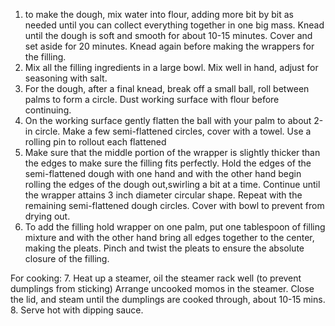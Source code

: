1. to make the dough, mix water into flour, adding more bit by bit as needed until you can collect everything together in one big mass. Knead until the dough is soft and smooth for about 10-15 minutes. Cover and set aside for 20 minutes. Knead again before making the wrappers for the filling.
2. Mix all the filling ingredients in a large bowl. Mix well in hand, adjust for seasoning with salt.
3. For the dough, after a final knead, break off a small ball, roll between palms to form a circle. Dust working surface with flour before continuing.
4. On the working surface gently flatten the ball with your palm to about 2-in circle. Make a few semi-flattened circles, cover with a towel. Use a rolling pin to rollout each flattened
5. Make sure that the middle portion of the wrapper is slightly thicker than the edges to make sure the filling fits perfectly. Hold the edges of the semi-flattened dough with one hand and with the other hand begin rolling the edges of the dough out,swirling a bit at a time. Continue until the wrapper attains 3 inch diameter circular shape. Repeat with the remaining semi-flattened dough circles. Cover with bowl to prevent from drying out.
6. To add the filling hold wrapper on one palm, put one tablespoon of filling mixture and with the other hand bring all edges together to the center, making the pleats. Pinch and twist the pleats to ensure the absolute closure of the filling.

For cooking:
7. Heat up a steamer, oil the steamer rack well (to prevent dumplings from sticking) Arrange uncooked momos in the steamer. Close the lid, and steam until the dumplings are cooked through, about 10-15 mins.
8. Serve hot with dipping sauce.
  